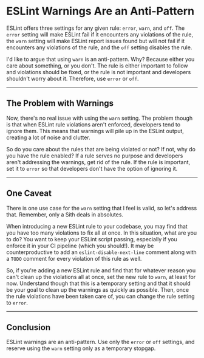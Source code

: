 # ESLint Warnings Are an Anti-Pattern

ESLint offers three settings for any given rule: `error`, `warn`, and `off`. The `error` setting will make ESLint fail if it encounters any violations of the rule, the `warn` setting will make ESLint report issues found but will not fail if it encounters any violations of the rule, and the `off` setting disables the rule.

I'd like to argue that using `warn` is an anti-pattern. Why? Because either you care about something, or you don't. The rule is either important to follow and violations should be fixed, or the rule is not important and developers shouldn't worry about it. Therefore, use `error` or `off`.

---

## The Problem with Warnings

Now, there's no real issue with using the `warn` setting. The problem though is that when ESLint rule violations aren't enforced, developers tend to ignore them. This means that warnings will pile up in the ESLint output, creating a lot of noise and clutter.

So do you care about the rules that are being violated or not? If not, why do you have the rule enabled? If a rule serves no purpose and developers aren't addressing the warnings, get rid of the rule. If the rule is important, set it to `error` so that developers don't have the option of ignoring it.

---

## One Caveat

There is one use case for the `warn` setting that I feel is valid, so let's address that. Remember, only a Sith deals in absolutes.

When introducing a new ESLint rule to your codebase, you may find that you have too many violations to fix all at once. In this situation, what are you to do? You want to keep your ESLint script passing, especially if you enforce it in your CI pipeline (which you should!). It may be counterproductive to add an `eslint-disable-next-line` comment along with a `TODO` comment for every violation of this rule as well.

So, if you're adding a new ESLint rule and find that for whatever reason you can't clean up the violations all at once, set the new rule to `warn`, at least for now. Understand though that this is a temporary setting and that it should be your goal to clean up the warnings as quickly as possible. Then, once the rule violations have been taken care of, you can change the rule setting to `error`.

---

## Conclusion

ESLint warnings are an anti-pattern. Use only the `error` or `off` settings, and reserve using the `warn` setting only as a temporary stopgap.
